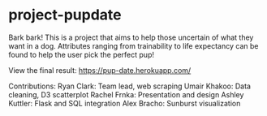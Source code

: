 # project-pupdate

Bark bark! This is a project that aims to help those uncertain of what they want in a dog. Attributes ranging from trainability to life expectancy can be found to help the user pick the perfect pup!

View the final result: https://pup-date.herokuapp.com/

Contributions:
Ryan Clark: Team lead, web scraping
Umair Khakoo: Data cleaning, D3 scatterplot
Rachel Frnka: Presentation and design
Ashley Kuttler: Flask and SQL integration
Alex Bracho: Sunburst visualization
